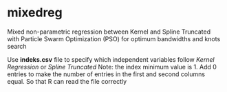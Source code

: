 # mixedreg
Mixed non-parametric regression between Kernel and Spline Truncated with Particle Swarm Optimization (PSO) for optimum bandwidths and knots search

Use **indeks.csv** file to specify which independent variables follow _Kernel Regression_ or _Spline Truncated_ 
Note: the index minimum value is 1. Add 0 entries to make the number of entries in the first and second columns equal. So that R can read the file correctly
